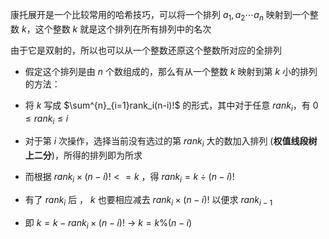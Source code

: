 康托展开是一个比较常用的哈希技巧，可以将一个排列 $a_1,a_2\cdots a_n$ 映射到一个整数 $k$，这个整数 $k$ 就是这个排列在所有排列中的名次

由于它是双射的，所以也可以从一个整数还原这个整数所对应的全排列

* 假定这个排列是由 $n$ 个数组成的，那么有从一个整数 $k$ 映射到第 $k$ 小的排列的方法：
* 将 $k$ 写成 $\sum^{n}_{i=1}rank_i(n-i)!$ 的形式，其中对于任意 $rank_i$，有 $0\leq rank_i\leq i$
* 对于第 $i$ 次操作，选择当前没有选过的第 $rank_i$ 大的数加入排列 (**权值线段树上二分**)，所得的排列即为所求

* 而根据 $rank_i × (n-i)! <= k$ ，得 $rank_i = k ÷ (n - i)!$ 
* 有了 $rank_i$ 后 ， $k$ 也要相应减去 $rank_i  × (n-i)!$ 以便求 $rank_{i-1}$
* 即 $k = k - rank_i × (n-i)!$ $→$ $k = k \% (n-i)$